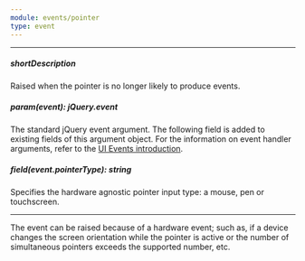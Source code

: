 ```yaml
---
module: events/pointer
type: event
---
```

---
##### shortDescription
Raised when the pointer is no longer likely to produce events.

##### param(event): jQuery.event
The standard jQuery event argument. The following field is added to existing fields of this argument object. For the information on event handler arguments, refer to the <a href="#introduction">UI Events introduction</a>.

##### field(event.pointerType): string
Specifies the hardware agnostic pointer input type: a mouse, pen or touchscreen.

---
The event can be raised because of a hardware event; such as, if a device changes the screen orientation while the pointer is active or the number of simultaneous pointers exceeds the supported number, etc.